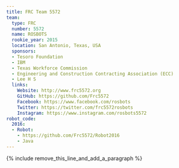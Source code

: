 ```yaml
---
title: FRC Team 5572
team:
  type: FRC
  number: 5572
  name: ROSBOTS
  rookie_year: 2015
  location: San Antonio, Texas, USA
  sponsors:
  - Tesoro Foundation
  - IBM
  - Texas Workforce Commission
  - Engineering and Construction Contracting Association (ECC)
  - Lee H S
  links:
    Website: http://www.frc5572.org
    GitHub: https://github.com/Frc5572
    Facebook: https://www.facebook.com/rosbots
    Twitter: https://twitter.com/frc5572rosbots
    Instagram: https://www.instagram.com/rosbots5572
robot_code:
  2016:
  - Robot:
    - https://github.com/Frc5572/Robot2016
    - Java
---
```


{% include remove_this_line_and_add_a_paragraph %}